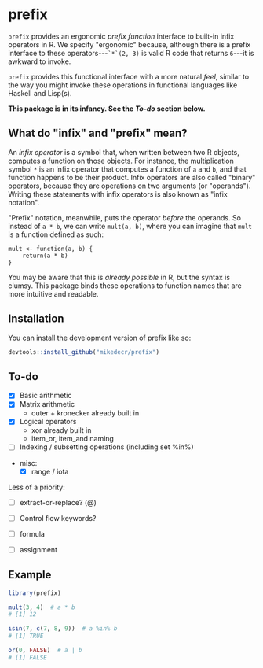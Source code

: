 
# prefix

<!-- badges: start -->
<!-- badges: end -->

`prefix` provides an ergonomic _prefix function_ interface to built-in infix operators in R.
We specify "ergonomic" because, although there is a prefix interface to these operators---<code>\`*\`(2, 3)</code> is valid R code that returns `6`---it is awkward to invoke.

`prefix` provides this functional interface with a more natural _feel_, similar to the way you might invoke these operations in functional languages like Haskell and Lisp(s).

**This package is in its infancy. See the _To-do_ section below.**


## What do "infix" and "prefix" mean?

An _infix operator_ is a symbol that, when written between two R objects, computes a function on those objects.
For instance, the multiplication symbol `*` is an infix operator that computes a function of `a` and `b`, and that function happens to be their product.
Infix operators are also called "binary" operators, because they are operations on two arguments (or "operands").
Writing these statements with infix operators is also known as "infix notation".

"Prefix" notation, meanwhile, puts the operator _before_ the operands.
So instead of `a * b`, we can write `mult(a, b)`, where you can imagine that `mult` is a function defined as such:

```{r}
mult <- function(a, b) {
    return(a * b)
}
```

You may be aware that this is _already possible_ in R, but the syntax is clumsy.
This package binds these operations to function names that are more intuitive and readable.


## Installation

You can install the development version of prefix like so:

``` r
devtools::install_github("mikedecr/prefix")
```


## To-do

- [x] Basic arithmetic
- [x] Matrix arithmetic
    - outer + kronecker already built in
- [x] Logical operators
    - xor already built in
    - item_or, item_and naming
- [ ] Indexing / subsetting operations (including set %in%)
- misc:
    - [x] range / iota

Less of a priority:

- [ ] extract-or-replace? (@)
- [ ] Control flow keywords?
- [ ] formula
- [ ] assignment


## Example

``` r
library(prefix)

mult(3, 4)  # a * b
# [1] 12

isin(7, c(7, 8, 9))  # a %in% b
# [1] TRUE

or(0, FALSE)  # a | b
# [1] FALSE
```

